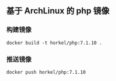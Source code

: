 ## 基于 ArchLinux 的 php 镜像

### 构建镜像

```
docker build -t horkel/php:7.1.10 .
```

### 推送镜像

```
docker push horkel/php:7.1.10
```
